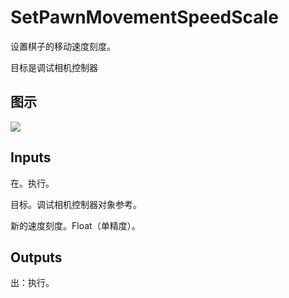 # SetPawnMovementSpeedScale

设置棋子的移动速度刻度。

目标是调试相机控制器

## 图示

![]($-20221218-18413079.png)

## Inputs

在。执行。

目标。调试相机控制器对象参考。

新的速度刻度。Float（单精度）。  

## Outputs

出：执行。
